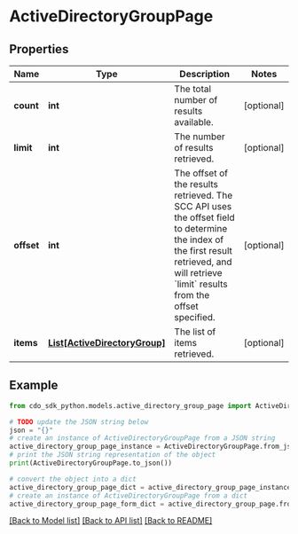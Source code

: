 # ActiveDirectoryGroupPage


## Properties

Name | Type | Description | Notes
------------ | ------------- | ------------- | -------------
**count** | **int** | The total number of results available. | [optional] 
**limit** | **int** | The number of results retrieved. | [optional] 
**offset** | **int** | The offset of the results retrieved. The SCC API uses the offset field to determine the index of the first result retrieved, and will retrieve &#x60;limit&#x60; results from the offset specified. | [optional] 
**items** | [**List[ActiveDirectoryGroup]**](ActiveDirectoryGroup.md) | The list of items retrieved. | [optional] 

## Example

```python
from cdo_sdk_python.models.active_directory_group_page import ActiveDirectoryGroupPage

# TODO update the JSON string below
json = "{}"
# create an instance of ActiveDirectoryGroupPage from a JSON string
active_directory_group_page_instance = ActiveDirectoryGroupPage.from_json(json)
# print the JSON string representation of the object
print(ActiveDirectoryGroupPage.to_json())

# convert the object into a dict
active_directory_group_page_dict = active_directory_group_page_instance.to_dict()
# create an instance of ActiveDirectoryGroupPage from a dict
active_directory_group_page_form_dict = active_directory_group_page.from_dict(active_directory_group_page_dict)
```
[[Back to Model list]](../README.md#documentation-for-models) [[Back to API list]](../README.md#documentation-for-api-endpoints) [[Back to README]](../README.md)


